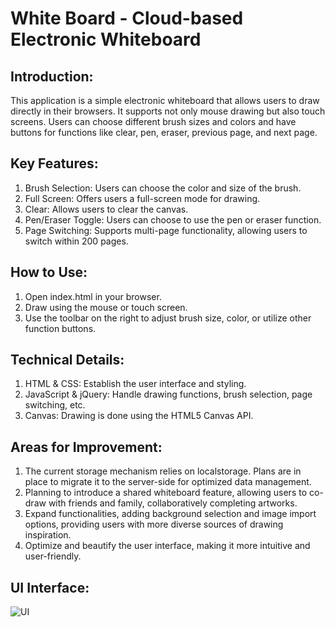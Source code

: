 # White Board - Cloud-based Electronic Whiteboard
## Introduction:
This application is a simple electronic whiteboard that allows users to draw directly in their browsers. It supports not only mouse drawing but also touch screens. Users can choose different brush sizes and colors and have buttons for functions like clear, pen, eraser, previous page, and next page.

## Key Features:
1. Brush Selection: Users can choose the color and size of the brush.
2. Full Screen: Offers users a full-screen mode for drawing.
3. Clear: Allows users to clear the canvas.
4. Pen/Eraser Toggle: Users can choose to use the pen or eraser function.
5. Page Switching: Supports multi-page functionality, allowing users to switch within 200 pages.

## How to Use:
1. Open index.html in your browser.
2. Draw using the mouse or touch screen.
3. Use the toolbar on the right to adjust brush size, color, or utilize other function buttons.

## Technical Details:
1. HTML & CSS: Establish the user interface and styling.
2. JavaScript & jQuery: Handle drawing functions, brush selection, page switching, etc.
3. Canvas: Drawing is done using the HTML5 Canvas API.

## Areas for Improvement:
1. The current storage mechanism relies on localstorage. Plans are in place to migrate it to the server-side for optimized data management.
2. Planning to introduce a shared whiteboard feature, allowing users to co-draw with friends and family, collaboratively completing artworks.
3. Expand functionalities, adding background selection and image import options, providing users with more diverse sources of drawing inspiration.
4. Optimize and beautify the user interface, making it more intuitive and user-friendly.

## UI Interface:

![UI](https://github.com/JustinHsu1019/WhiteBoard/assets/141555665/0c9259bd-4941-4b2d-8f73-d5003f03f314)
